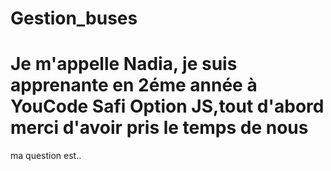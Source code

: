 # Gestion_buses
# Je m'appelle Nadia, je suis apprenante en 2éme année à YouCode Safi Option JS,tout d'abord merci d'avoir pris le temps de nous 
 ma question est..
